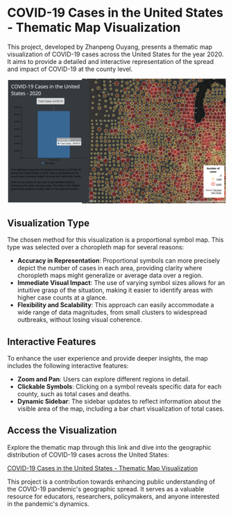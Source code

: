# COVID-19 Cases in the United States - Thematic Map Visualization

This project, developed by Zhanpeng Ouyang, presents a thematic map visualization of COVID-19 cases across the United States for the year 2020. It aims to provide a detailed and interactive representation of the spread and impact of COVID-19 at the county level.

![COVID-19 Cases in the United States](https://raw.githubusercontent.com/zouyang1026/COVID19-USA-MapDash/main/img/img.png)

## Visualization Type

The chosen method for this visualization is a proportional symbol map. This type was selected over a choropleth map for several reasons:
- **Accuracy in Representation**: Proportional symbols can more precisely depict the number of cases in each area, providing clarity where choropleth maps might generalize or average data over a region.
- **Immediate Visual Impact**: The use of varying symbol sizes allows for an intuitive grasp of the situation, making it easier to identify areas with higher case counts at a glance.
- **Flexibility and Scalability**: This approach can easily accommodate a wide range of data magnitudes, from small clusters to widespread outbreaks, without losing visual coherence.

## Interactive Features

To enhance the user experience and provide deeper insights, the map includes the following interactive features:
- **Zoom and Pan**: Users can explore different regions in detail.
- **Clickable Symbols**: Clicking on a symbol reveals specific data for each county, such as total cases and deaths.
- **Dynamic Sidebar**: The sidebar updates to reflect information about the visible area of the map, including a bar chart visualization of total cases.

## Access the Visualization

Explore the thematic map through this link and dive into the geographic distribution of COVID-19 cases across the United States:

[COVID-19 Cases in the United States - Thematic Map Visualization](https://zouyang1026.github.io/COVID19-USA-MapDash/map2.html)

This project is a contribution towards enhancing public understanding of the COVID-19 pandemic's geographic spread. It serves as a valuable resource for educators, researchers, policymakers, and anyone interested in the pandemic's dynamics.


